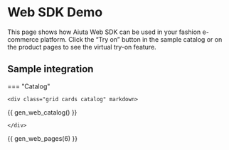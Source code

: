 # Web SDK Demo

This page shows how Aiuta Web SDK can be used in your fashion e-commerce platform. Click the “Try on” button in the sample catalog or on the product pages to see the virtual try-on feature.

<script src="https://static.aiuta.com/sdk/v0.0.46/index.umd.js"></script>

<script>
    let aiuta = null;

    function initWebSdk() {
        if (typeof Aiuta === 'undefined') {
            setTimeout(initWebSdk, 100);
            return;
        }

        aiuta = new Aiuta("{{ aiuta.api_key }}");
        console.log('Aiuta SDK initialized successfully');
    }

    function startTryOn(productId) {
        if (!aiuta) {
            initWebSdk();
            setTimeout(() => startTryOn(productId), 100);
            return;
        }
        
        console.log(`Starting try-on for product ID: ${productId}`);
        aiuta.startGeneration(productId);
    }

    document.addEventListener('DOMContentLoaded', initWebSdk);

</script>

## Sample integration

=== "Catalog"

    <div class="grid cards catalog" markdown>

{{ gen_web_catalog() }}

    </div>

{{ gen_web_pages(6) }}
